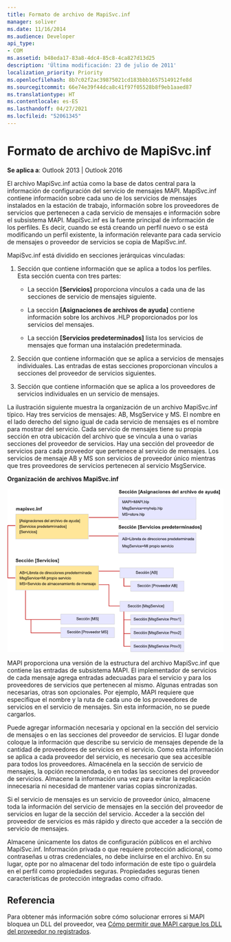 ```yaml
---
title: Formato de archivo de MapiSvc.inf
manager: soliver
ms.date: 11/16/2014
ms.audience: Developer
api_type:
- COM
ms.assetid: b48eda17-83a8-4dc4-85c8-4ca827d13d25
description: 'Última modificación: 23 de julio de 2011'
localization_priority: Priority
ms.openlocfilehash: 8b7c02f2ac39875021cd183bbb1657514912fe8d
ms.sourcegitcommit: 66e74e39f44dca8c41f97f05528b8f9eb1aaed87
ms.translationtype: HT
ms.contentlocale: es-ES
ms.lasthandoff: 04/27/2021
ms.locfileid: "52061345"
---
```

# <a name="file-format-of-mapisvcinf"></a>Formato de archivo de MapiSvc.inf

**Se aplica a**: Outlook 2013 | Outlook 2016 
  
El archivo MapiSvc.inf actúa como la base de datos central para la información de configuración del servicio de mensajes MAPI. MapiSvc.inf contiene información sobre cada uno de los servicios de mensajes instalados en la estación de trabajo, información sobre los proveedores de servicios que pertenecen a cada servicio de mensajes e información sobre el subsistema MAPI. MapiSvc.inf es la fuente principal de información de los perfiles. Es decir, cuando se está creando un perfil nuevo o se está modificando un perfil existente, la información relevante para cada servicio de mensajes o proveedor de servicios se copia de MapiSvc.inf. 
  
MapiSvc.inf está dividido en secciones jerárquicas vinculadas:
  
1. Sección que contiene información que se aplica a todos los perfiles. Esta sección cuenta con tres partes:
    
   - La sección **[Servicios]** proporciona vínculos a cada una de las secciones de servicio de mensajes siguiente. 
    
   - La sección **[Asignaciones de archivos de ayuda]** contiene información sobre los archivos .HLP proporcionados por los servicios del mensajes. 
    
   - La sección **[Servicios predeterminados]** lista los servicios de mensajes que forman una instalación predeterminada. 
    
2. Sección que contiene información que se aplica a servicios de mensajes individuales. Las entradas de estas secciones proporcionan vínculos a secciones del proveedor de servicios siguientes.
    
3. Sección que contiene información que se aplica a los proveedores de servicios individuales en un servicio de mensajes.
    
La ilustración siguiente muestra la organización de un archivo MapiSvc.inf típico. Hay tres servicios de mensajes: AB, MsgService y MS. El nombre en el lado derecho del signo igual de cada servicio de mensajes es el nombre para mostrar del servicio. Cada servicio de mensajes tiene su propia sección en otra ubicación del archivo que se vincula a una o varias secciones del proveedor de servicios. Hay una sección del proveedor de servicios para cada proveedor que pertenece al servicio de mensajes. Los servicios de mensaje AB y MS son servicios de proveedor único mientras que tres proveedores de servicios pertenecen al servicio MsgService.
  
**Organización de archivos MapiSvc.inf**
  
![Organización de archivos MapiSvc.inf](media/amapi_30.gif "Organización del archivo MapiSvc.inf")
  
MAPI proporciona una versión de la estructura del archivo MapiSvc.inf que contiene las entradas de subsistema MAPI. El implementador de servicios de cada mensaje agrega entradas adecuadas para el servicio y para los proveedores de servicios que pertenecen al mismo. Algunas entradas son necesarias, otras son opcionales. Por ejemplo, MAPI requiere que especifique el nombre y la ruta de cada uno de los proveedores de servicios en el servicio de mensajes. Sin esta información, no se puede cargarlos.
  
Puede agregar información necesaria y opcional en la sección del servicio de mensajes o en las secciones del proveedor de servicios. El lugar donde coloque la información que describe su servicio de mensajes depende de la cantidad de proveedores de servicios en el servicio. Como esta información se aplica a cada proveedor del servicio, es necesario que sea accesible para todos los proveedores. Almacénela en la sección de servicio de mensajes, la opción recomendada, o en todas las secciones del proveedor de servicios. Almacene la información una vez para evitar la replicación innecesaria ni necesidad de mantener varias copias sincronizadas.
  
Si el servicio de mensajes es un servicio de proveedor único, almacene toda la información del servicio de mensajes en la sección del proveedor de servicios en lugar de la sección del servicio. Acceder a la sección del proveedor de servicios es más rápido y directo que acceder a la sección de servicio de mensajes. 
  
Almacene únicamente los datos de configuración públicos en el archivo MapiSvc.inf. Información privada o que requiere protección adicional, como contraseñas u otras credenciales, no debe incluirse en el archivo. En su lugar, opte por no almacenar del todo información de este tipo o guárdela en el perfil como propiedades seguras. Propiedades seguras tienen características de protección integradas como cifrado.
  
## <a name="reference"></a>Referencia

Para obtener más información sobre cómo solucionar errores si MAPI bloquea un DLL del proveedor, vea [Cómo permitir que MAPI cargue los DLL del proveedor no registrados](https://support.microsoft.com/topic/how-to-allow-mapi-to-load-unregistered-provider-dlls-18d9a1cd-d3d7-fa10-473e-5dfd62d38b0d).

